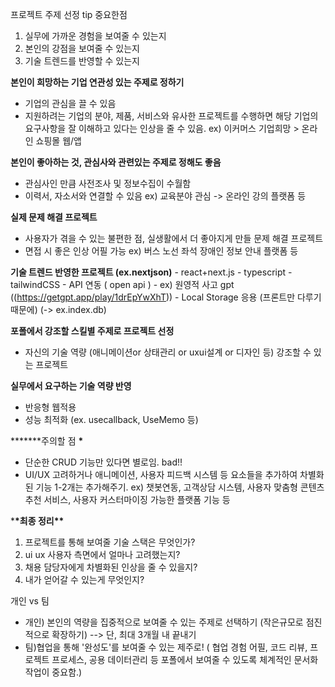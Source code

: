 프로젝트 주제 선정 tip
중요한점

1. 실무에 가까운 경험을 보여줄 수 있는지
2. 본인의 강점을 보여줄 수 있는지
3. 기술 트렌드를 반영할 수 있는지

**본인이 희망하는 기업 연관성 있는 주제로 정하기**

- 기업의 관심을 끌 수 있음
- 지원하려는 기업의 분야, 제품, 서비스와 유사한 프로젝트를 수행하면 해당 기업의 요구사항을 잘 이해하고 있다는 인상을 줄 수 있음.
  ex) 이커머스 기업희망 > 온라인 쇼핑몰 웹/앱

**본인이 좋아하는 것, 관심사와 관련있는 주제로 정해도 좋음**

- 관심사인 만큼 사전조사 및 정보수집이 수월함
- 이력서, 자소서와 연결할 수 있음
  ex) 교육분야 관심 -> 온라인 강의 플랫폼 등

**실제 문제 해결 프로젝트**

- 사용자가 겪을 수 있는 불편한 점, 실생활에서 더 좋아지게 만들 문제 해결 프로젝트
- 면접 시 좋은 인상 어필 가능
  ex) 버스 노선 좌석 장애인 정보 안내 플랫폼 등

**기술 트렌드 반영한 프로젝트 (ex.nextjson)** - react+next.js - typescript - tailwindCSS - API 연동 ( open api ) - ex) 원영적 사고 gpt ((https://getgpt.app/play/1drEpYwXhT)) - Local Storage 응용 (프론트만 다루기 때문에) (-> ex.index.db)

**포폴에서 강조할 스킬별 주제로 프로젝트 선정**

- 자신의 기술 역량 (애니메이션or 상태관리 or uxui설계 or 디자인 등) 강조할 수 있는 프로젝트

**실무에서 요구하는 기술 역량 반영**

- 반응형 웹적용
- 성능 최적화 (ex. usecallback, UseMemo 등)

**\*\*\***주의할 점 **\***

- 단순한 CRUD 기능만 있다면 별로임. bad!!
- UI/UX 고려하거나 애니메이션, 사용자 피드백 시스템 등 요소들을 추가하여 차별화된 기능 1-2개는 추가해주기.
  ex) 챗봇연동, 고객상담 시스템, 사용자 맞춤형 콘텐츠 추천 서비스, 사용자 커스터마이징 가능한 플랫폼 기능 등

\***\*최종 정리\*\***

1. 프로젝트를 통해 보여줄 기술 스택은 무엇인가?
2. ui ux 사용자 측면에서 얼마나 고려했는지?
3. 채용 담당자에게 차별화된 인상을 줄 수 있을지?
4. 내가 얻어갈 수 있는게 무엇인지?

개인 vs 팀

- 개인) 본인의 역량을 집중적으로 보여줄 수 있는 주제로 선택하기 (작은규모로 점진적으로 확장하기) --> 단, 최대 3개월 내 끝내기
- 팀)협업을 통해 '완성도'를 보여줄 수 있는 제주로! ( 협업 경험 어필, 코드 리뷰, 프로젝트 프로세스, 공용 데이터관리 등 포폴에서 보여줄 수 있도록 체계적인 문서화 작업이 중요함.)
